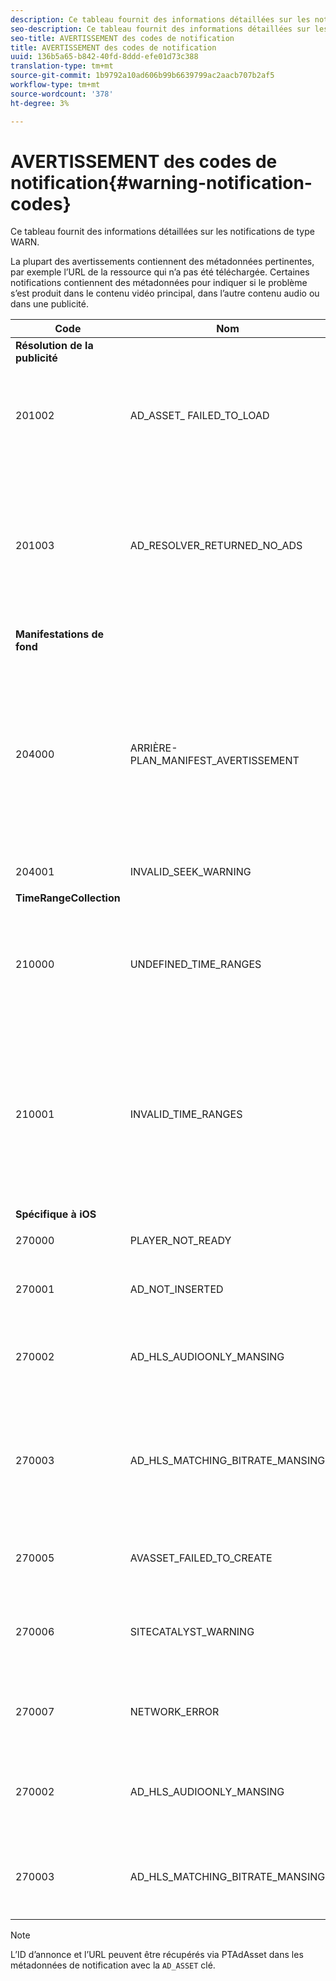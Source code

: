 ```yaml
---
description: Ce tableau fournit des informations détaillées sur les notifications de type WARN.
seo-description: Ce tableau fournit des informations détaillées sur les notifications de type WARN.
seo-title: AVERTISSEMENT des codes de notification
title: AVERTISSEMENT des codes de notification
uuid: 136b5a65-b842-40fd-8ddd-efe01d73c388
translation-type: tm+mt
source-git-commit: 1b9792a10ad606b99b6639799ac2aacb707b2af5
workflow-type: tm+mt
source-wordcount: '378'
ht-degree: 3%

---
```



# AVERTISSEMENT des codes de notification{#warning-notification-codes}

Ce tableau fournit des informations détaillées sur les notifications de type WARN.

<!--<a id="section_F25366B6703040E3ADA993C113618F01"></a>-->

La plupart des avertissements contiennent des métadonnées pertinentes, par exemple l’URL de la ressource qui n’a pas été téléchargée. Certaines notifications contiennent des métadonnées pour indiquer si le problème s’est produit dans le contenu vidéo principal, dans l’autre contenu audio ou dans une publicité.

<table frame="all" colsep="1" rowsep="1" id="table_C24772DF203B4DB2ACE6B475698C4C58"> 
 <thead> 
  <tr rowsep="1"> 
   <th colname="1" class="entry"> Code </th> 
   <th colname="2" class="entry"> Nom </th> 
   <th colname="3" class="entry"> InnerNotification </th> 
   <th colname="4" class="entry"> Touches de métadonnées </th> 
   <th colname="5" class="entry"> Commentaires </th> 
  </tr> 
 </thead>
 <tbody> 
  <tr rowsep="1"> 
   <td colname="1"><b>Résolution de la publicité</b> </td> 
   <td colname="2"> </td>
   <td colname="3"> </td>
   <td colname="4"> </td>
   <td colname="5"> </td>
  </tr> 
  <tr rowsep="1"> 
   <td colname="1"><span class="codeph"> 201002</span> </td> 
   <td colname="2"><span class="codeph"> AD_ASSET_ FAILED_TO_LOAD</span> </td> 
   <td colname="3"> <p>Aucun </p> </td> 
   <td colname="4"><span class="codeph"> AD_ASSET, INTERNAL_ERROR</span> </td> 
   <td colname="5"> <p>Une erreur s'est produite lors de la tentative de chargement d'un élément créatif publicitaire. </p> </td> 
  </tr> 
  <tr rowsep="1"> 
   <td colname="1"><span class="codeph"> 201003</span> </td> 
   <td colname="2"><span class="codeph"> AD_RESOLVER_RETURNED_NO_ADS</span> </td> 
   <td colname="3"> <p>Aucun </p> </td> 
   <td colname="4"><span class="codeph"> INTERNAL_ERROR, AD_ID, DESCRIPTION</span> </td> 
   <td colname="5"> <p>La résolution de la publicité a échoué en raison d'une URL VAST non valide ou parce qu'aucune publicité n'a été renvoyée à partir du wrapper VAST. </p> </td> 
  </tr> 
  <tr rowsep="1"> 
   <td colname="1"><b>Manifestations de fond</b> </td> 
   <td colname="2"> </td>
   <td colname="3"> </td>
   <td colname="4"> </td>
   <td colname="5"> </td>
  </tr> 
  <tr rowsep="1"> 
   <td colname="1"><span class="codeph"> 204000 </span> </td> 
   <td colname="2"><span class="codeph"> ARRIÈRE-PLAN_MANIFEST_AVERTISSEMENT</span> </td> 
   <td colname="3"> <p>Aucun </p> </td> 
   <td colname="4"><span class="codeph"> BACKGROUND_MANIFEST_ WARNING_ERROR</span> <span class="codeph"> BACKGROUND_MANIFEST_ WARNING_NAME</span> <span class="codeph"> DESCRIPTION</span> </td> 
   <td colname="5"> <p> Erreur lors du téléchargement du manifeste en arrière-plan. Tout problème de mise à jour du manifeste en arrière-plan est distribué en tant qu’avertissement TVSDK et n’entraîne pas l’arrêt de la lecture. </p> </td> 
  </tr> 
  <tr rowsep="1"> 
   <td colname="1"><span class="codeph"> 204001 </span> </td> 
   <td colname="2"><span class="codeph"> INVALID_SEEK_WARNING</span> </td> 
   <td colname="3"> <p>Aucun </p> </td> 
   <td colname="4"><span class="codeph"> DESCRIPTION</span> </td> 
   <td colname="5"> <p></p> </td> 
  </tr> 
  <tr rowsep="1"> 
   <td colname="1"><b>TimeRangeCollection</b> </td> 
   <td colname="2"> </td>
   <td colname="3"> </td>
   <td colname="4"> </td>
   <td colname="5"> </td>
  </tr> 
  <tr rowsep="1"> 
   <td colname="1"><span class="codeph"> 210000 </span> </td> 
   <td colname="2"><span class="codeph"> UNDEFINED_TIME_RANGES </span> </td> 
   <td colname="3"> <p>Aucun </p> </td> 
   <td colname="4"> Aucun </td> 
   <td colname="5"> Le mode de signalisation de la publicité est défini comme des plages personnalisées, mais aucune plage n’est définie. </td> 
  </tr> 
  <tr rowsep="1"> 
   <td colname="1"><span class="codeph"> 210001 </span> </td> 
   <td colname="2"><span class="codeph"> INVALID_TIME_RANGES </span> </td> 
   <td colname="3"> <p>Aucun </p> </td> 
   <td colname="4"><span class="codeph"> DESCRIPTION </span> </td> 
   <td colname="5"> <p> Une ou plusieurs plages de temps ne sont pas valides et seront ignorées ou modifiées. </p> <p> DESCRIPTION est une chaîne contenant la description des plages non valides. </p> </td> 
  </tr> 
  <tr rowsep="1"> 
   <td colname="1"><b>Spécifique à iOS</b> </td> 
   <td colname="2"> </td>
   <td colname="3"> </td>
   <td colname="4"> </td>
   <td colname="5"> </td>
  </tr> 
  <tr rowsep="1"> 
   <td colname="1"><span class="codeph"> 270000 </span> </td> 
   <td colname="2"><span class="codeph"> PLAYER_NOT_READY </span> </td> 
   <td colname="3"> <p>Aucun </p> </td> 
   <td colname="4"><span class="codeph"> DESCRIPTION </span> </td> 
   <td colname="5"> </td> 
  </tr> 
  <tr rowsep="1"> 
   <td colname="1"><span class="codeph"> 270001 </span> </td> 
   <td colname="2"><span class="codeph"> AD_NOT_INSERTED </span> </td> 
   <td colname="3"> <p>Aucun </p> </td> 
   <td colname="4"> <p>Aucun </p> </td> 
   <td colname="5"> <p>AD n'a pas été inséré dans le flux. </p> </td> 
  </tr> 
  <tr rowsep="1"> 
   <td colname="1"><span class="codeph"> 270002 </span> </td> 
   <td colname="2"><span class="codeph"> AD_HLS_AUDIOONLY_MANSING </span> </td> 
   <td colname="3"><span class="codeph"> AD_NOT_INSERTED </span> </td> 
   <td colname="4"> <p>Aucun </p> </td> 
   <td colname="5"> <p>La publicité ne contient pas de flux audio uniquement </p> </td> 
  </tr> 
  <tr rowsep="1"> 
   <td colname="1"><span class="codeph"> 270003 </span> </td> 
   <td colname="2"><span class="codeph"> AD_HLS_MATCHING_BITRATE_MANSING </span> </td> 
   <td colname="3"><span class="codeph"> AD_NOT_INSERTED </span> </td> 
   <td colname="4"> <p>Aucun </p> </td> 
   <td colname="5"> <p>Aucun flux publicitaire correspondant n’a été trouvé pour le débit actuel du contenu. </p> <p>  </p> </td> 
  </tr> 
  <tr rowsep="1"> 
   <td colname="1"><span class="codeph"> 270005 </span> </td> 
   <td colname="2"><span class="codeph"> AVASSET_FAILED_TO_CREATE </span> </td> 
   <td colname="3"><span class="codeph"> PLAYBACK_ERROR </span> </td> 
   <td colname="4"> <p>Aucun </p> </td> 
   <td colname="5"> <p>Erreur lors de la création de l'ensemble AVA. </p> </td> 
  </tr> 
  <tr rowsep="1"> 
   <td colname="1"><span class="codeph"> 270006 </span> </td> 
   <td colname="2"><span class="codeph"> SITECATALYST_WARNING </span> </td> 
   <td colname="3"> <p>Aucun </p> </td> 
   <td colname="4"><span class="codeph"> DESCRIPTION </span> </td> 
   <td colname="5"> <p>Avertissement : Voir la description de l’avertissement de sitecatalyst. </p> </td> 
  </tr> 
  <tr rowsep="1"> 
   <td colname="1"><span class="codeph"> 270007 </span> </td> 
   <td colname="2"><span class="codeph"> NETWORK_ERROR </span> </td> 
   <td colname="3"> <p>Aucun </p> </td> 
   <td colname="4"><span class="codeph"> URL </span> </td> 
   <td colname="5"> <p>Erreur lors de l'obtention des données du réseau. </p> </td> 
  </tr> 
  <tr rowsep="1"> 
   <td colname="1"><span class="codeph"> 270002</span> </td> 
   <td colname="2"><span class="codeph"> AD_HLS_AUDIOONLY_MANSING</span> </td> 
   <td colname="3"> <p>Aucun </p> </td> 
   <td colname="4"><span class="codeph"> AD_ASSET</span> </td> 
   <td colname="5"> <p>Impossible d'entendre le son de cette publicité car elle est manquante </p> </td> 
  </tr> 
  <tr rowsep="1"> 
   <td colname="1"><span class="codeph"> 270003</span> </td> 
   <td colname="2"><span class="codeph"> AD_HLS_MATCHING_BITRATE_MANSING</span> </td> 
   <td colname="3"> <p>Aucun </p> </td> 
   <td colname="4"><span class="codeph"> AD_ASSET</span> </td> 
   <td colname="5"> <p>Le débit correspondant est manquant. </p> <p>  </p>
    <!-- workaround for PDF having too much negative kerning in column 2 --> </td> 
  </tr> 
 </tbody> 
</table>

>[!NOTE]
>
>L’ID d’annonce et l’URL peuvent être récupérés via PTAdAsset dans les métadonnées de notification avec la `AD_ASSET` clé.
